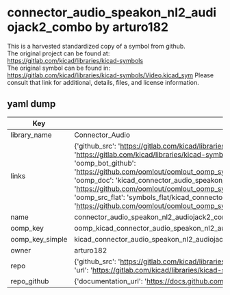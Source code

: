 # connector_audio_speakon_nl2_audiojack2_combo by arturo182  
This is a harvested standardized copy of a symbol from github.  
The original project can be found at:  
https://gitlab.com/kicad/libraries/kicad-symbols  
The original symbol can be found in:
https://gitlab.com/kicad/libraries/kicad-symbols/Video.kicad_sym
Please consult that link for additional, details, files, and license information.  
## yaml dump  
| Key | Value |  
| --- | --- |  
| library_name | Connector_Audio |  
| links | {'github_src': 'https://gitlab.com/kicad/libraries/kicad-symbols/Video.kicad_sym', 'github_src_repo': 'https://gitlab.com/kicad/libraries/kicad-symbols', 'oomp_bot': 'kicad_connector_audio_speakon_nl2_audiojack2_combo/working', 'oomp_bot_github': 'https://github.com/oomlout/oomlout_oomp_symbol_bot/tree/main/kicad_connector_audio_speakon_nl2_audiojack2_combo/working', 'oomp_doc': 'kicad_connector_audio_speakon_nl2_audiojack2_combo/working', 'oomp_doc_github': 'https://github.com/oomlout/oomlout_oomp_symbol_doc/tree/main/kicad_connector_audio_speakon_nl2_audiojack2_combo/working', 'oomp_src_flat': 'symbols_flat/kicad_connector_audio_speakon_nl2_audiojack2_combo/working', 'oomp_src_flat_github': 'https://github.com/oomlout/oomlout_oomp_symbol_src/tree/main/kicad_connector_audio_speakon_nl2_audiojack2_combo/working'} |  
| name | connector_audio_speakon_nl2_audiojack2_combo |  
| oomp_key | oomp_kicad_connector_audio_speakon_nl2_audiojack2_combo |  
| oomp_key_simple | kicad_connector_audio_speakon_nl2_audiojack2_combo |  
| owner | arturo182 |  
| repo | {'github_src': 'https://gitlab.com/kicad/libraries/kicad-symbols/Video.kicad_sym', 'name': 'libraries/kicad-symbols', 'owner': 'kicad', 'url': 'https://gitlab.com/kicad/libraries/kicad-symbols'} |  
| repo_github | {'documentation_url': 'https://docs.github.com/rest/repos/repos#get-a-repository', 'message': 'Not Found'} |  

